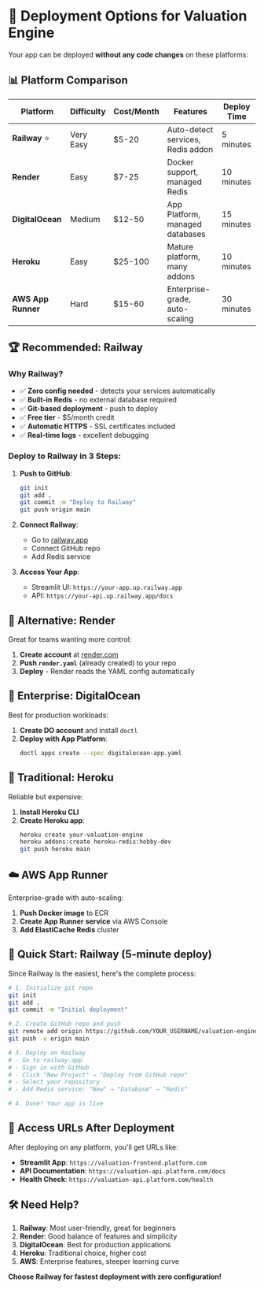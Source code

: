 # 🚀 Deployment Options for Valuation Engine

Your app can be deployed **without any code changes** on these platforms:

## 📊 Platform Comparison

| Platform | Difficulty | Cost/Month | Features | Deploy Time |
|----------|------------|------------|----------|-------------|
| **Railway** ⭐ | Very Easy | $5-20 | Auto-detect services, Redis addon | 5 minutes |
| **Render** | Easy | $7-25 | Docker support, managed Redis | 10 minutes |
| **DigitalOcean** | Medium | $12-50 | App Platform, managed databases | 15 minutes |
| **Heroku** | Easy | $25-100 | Mature platform, many addons | 10 minutes |
| **AWS App Runner** | Hard | $15-60 | Enterprise-grade, auto-scaling | 30 minutes |

## 🏆 **Recommended: Railway**

### Why Railway?
- ✅ **Zero config needed** - detects your services automatically
- ✅ **Built-in Redis** - no external database required  
- ✅ **Git-based deployment** - push to deploy
- ✅ **Free tier** - $5/month credit
- ✅ **Automatic HTTPS** - SSL certificates included
- ✅ **Real-time logs** - excellent debugging

### Deploy to Railway in 3 Steps:

1. **Push to GitHub**:
   ```bash
   git init
   git add .
   git commit -m "Deploy to Railway"
   git push origin main
   ```

2. **Connect Railway**:
   - Go to [railway.app](https://railway.app)
   - Connect GitHub repo
   - Add Redis service

3. **Access Your App**:
   - Streamlit UI: `https://your-app.up.railway.app`
   - API: `https://your-api.up.railway.app/docs`

## 🔧 **Alternative: Render**

Great for teams wanting more control:

1. **Create account** at [render.com](https://render.com)
2. **Push `render.yaml`** (already created) to your repo
3. **Deploy** - Render reads the YAML config automatically

## 💼 **Enterprise: DigitalOcean**

Best for production workloads:

1. **Create DO account** and install `doctl`
2. **Deploy with App Platform**:
   ```bash
   doctl apps create --spec digitalocean-app.yaml
   ```

## 🏢 **Traditional: Heroku**

Reliable but expensive:

1. **Install Heroku CLI**
2. **Create Heroku app**:
   ```bash
   heroku create your-valuation-engine
   heroku addons:create heroku-redis:hobby-dev
   git push heroku main
   ```

## ☁️ **AWS App Runner**

Enterprise-grade with auto-scaling:

1. **Push Docker image** to ECR
2. **Create App Runner service** via AWS Console
3. **Add ElastiCache Redis** cluster

## 🚀 **Quick Start: Railway (5-minute deploy)**

Since Railway is the easiest, here's the complete process:

```bash
# 1. Initialize git repo
git init
git add .
git commit -m "Initial deployment"

# 2. Create GitHub repo and push
git remote add origin https://github.com/YOUR_USERNAME/valuation-engine.git
git push -u origin main

# 3. Deploy on Railway
# - Go to railway.app
# - Sign in with GitHub  
# - Click "New Project" → "Deploy from GitHub repo"
# - Select your repository
# - Add Redis service: "New" → "Database" → "Redis"

# 4. Done! Your app is live
```

## 📱 **Access URLs After Deployment**

After deploying on any platform, you'll get URLs like:

- **Streamlit App**: `https://valuation-frontend.platform.com`
- **API Documentation**: `https://valuation-api.platform.com/docs`  
- **Health Check**: `https://valuation-api.platform.com/health`

## 🛠 **Need Help?**

1. **Railway**: Most user-friendly, great for beginners
2. **Render**: Good balance of features and simplicity  
3. **DigitalOcean**: Best for production applications
4. **Heroku**: Traditional choice, higher cost
5. **AWS**: Enterprise features, steeper learning curve

**Choose Railway for fastest deployment with zero configuration!**